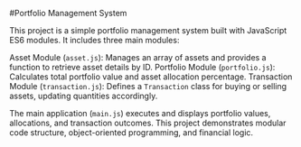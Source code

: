 #Portfolio Management System

This project is a simple portfolio management system built with JavaScript ES6 modules. It includes three main modules:

Asset Module (`asset.js`): Manages an array of assets and provides a function to retrieve asset details by ID.
Portfolio Module (`portfolio.js`): Calculates total portfolio value and asset allocation percentage.
Transaction Module (`transaction.js`): Defines a `Transaction` class for buying or selling assets, updating quantities accordingly.

The main application (`main.js`) executes and displays portfolio values, allocations, and transaction outcomes. This project demonstrates modular code structure, object-oriented programming, and financial logic. 
